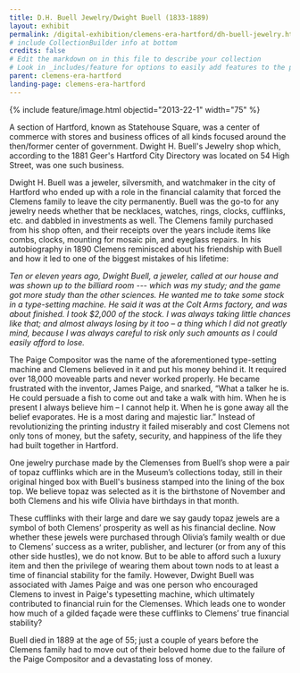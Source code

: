 ```yaml
---
title: D.H. Buell Jewelry/Dwight Buell (1833-1889)
layout: exhibit
permalink: /digital-exhibition/clemens-era-hartford/dh-buell-jewelry.html
# include CollectionBuilder info at bottom
credits: false
# Edit the markdown on in this file to describe your collection
# Look in _includes/feature for options to easily add features to the page
parent: clemens-era-hartford
landing-page: clemens-era-hartford
---
```


{% include feature/image.html objectid="2013-22-1" width="75" %}

A section of Hartford, known as Statehouse Square, was a center of commerce with stores and business offices of all kinds focused around the then/former center of government. Dwight H. Buell's Jewelry shop which, according to the 1881 Geer's Hartford City Directory was located on 54 High Street, was one such business. 

Dwight H. Buell was a jeweler, silversmith, and watchmaker in the city of Hartford who ended up with a role in the financial calamity that forced the Clemens family to leave the city permanently. Buell was the go-to for any jewelry needs whether that be necklaces, watches, rings, clocks, cufflinks, etc. and dabbled in investments as well. The Clemens family purchased from his shop often, and their receipts over the years include items like combs, clocks, mounting for mosaic pin, and eyeglass repairs. In his autobiography in 1890 Clemens reminisced about his friendship with Buell and how it led to one of the biggest mistakes of his lifetime:

_Ten or eleven years ago, Dwight Buell, a jeweler, called at our house and was shown up to the billiard room --- which was my study; and the game got more study than the other sciences. He wanted me to take some stock in a type-setting machine. He said it was at the Colt Arms factory, and was about finished. I took $2,000 of the stock. I was always taking little chances like that; and almost always losing by it too – a thing which I did not greatly mind, because I was always careful to risk only such amounts as I could easily afford to lose._

The Paige Compositor was the name of the aforementioned type-setting machine and Clemens believed in it and put his money behind it. It required over 18,000 moveable parts and never worked properly. He became frustrated with the inventor, James Paige, and snarked, “What a talker he is. He could persuade a fish to come out and take a walk with him. When he is present I always believe him – I cannot help it. When he is gone away all the belief evaporates. He is a most daring and majestic liar.” Instead of revolutionizing the printing industry it failed miserably and cost Clemens not only tons of money, but the safety, security, and happiness of the life they had built together in Hartford.  

One jewelry purchase made by the Clemenses from Buell’s shop were a pair of topaz cufflinks which are in the Museum’s collections today, still in their original hinged box with Buell's business stamped into the lining of the box top. We believe topaz was selected as it is the birthstone of November and both Clemens and his wife Olivia have birthdays in that month. 

These cufflinks with their large and dare we say gaudy topaz jewels are a symbol of both Clemens’ prosperity as well as his financial decline. Now whether these jewels were purchased through Olivia’s family wealth or due to Clemens’ success as a writer, publisher, and lecturer (or from any of this other side hustles), we do not know. But to be able to afford such a luxury item and then the privilege of wearing them about town nods to at least a time of financial stability for the family. However, Dwight Buell was associated with James Paige and was one person who encouraged Clemens to invest in Paige's typesetting machine, which ultimately contributed to financial ruin for the Clemenses. Which leads one to wonder how much of a gilded façade were these cufflinks to Clemens’ true financial stability?

Buell died in 1889 at the age of 55; just a couple of years before the Clemens family had to move out of their beloved home due to the failure of the Paige Compositor and a devastating loss of money.